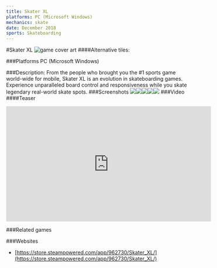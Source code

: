 ```yaml
---
title: Skater XL
platforms: PC (Microsoft Windows)
mechanics: skate
date: December 2018
sports: Skateboarding
---
```

#Skater XL
![game cover art](- "Logo Title Text 1")
####Alternative tiles:

###Platforms
PC (Microsoft Windows)

###Description:
From the people who brought you the #1 sports game world-wide for mobile, Skater XL is an evolution in skateboarding games. Experience unparalleled board control and responsiveness while you skate legendary real-world skate spots.
###Screenshots
<a target="_blank" rel="noopener noreferrer" href="//images.igdb.com/igdb/image/upload/t_cover_big/sc5rou.jpg"><img src="//images.igdb.com/igdb/image/upload/t_thumb/sc5rou.jpg"/></a><a target="_blank" rel="noopener noreferrer" href="//images.igdb.com/igdb/image/upload/t_cover_big/sc5rot.jpg"><img src="//images.igdb.com/igdb/image/upload/t_thumb/sc5rot.jpg"/></a><a target="_blank" rel="noopener noreferrer" href="//images.igdb.com/igdb/image/upload/t_cover_big/sc5ros.jpg"><img src="//images.igdb.com/igdb/image/upload/t_thumb/sc5ros.jpg"/></a><a target="_blank" rel="noopener noreferrer" href="//images.igdb.com/igdb/image/upload/t_cover_big/sc5ror.jpg"><img src="//images.igdb.com/igdb/image/upload/t_thumb/sc5ror.jpg"/></a><a target="_blank" rel="noopener noreferrer" href="//images.igdb.com/igdb/image/upload/t_cover_big/sc5roq.jpg"><img src="//images.igdb.com/igdb/image/upload/t_thumb/sc5roq.jpg"/></a>
###Video
####Teaser

<iframe width="560" height="315" src="https://www.youtube.com/embed/OCmrb9CkW4I" frameborder="0" allowfullscreen></iframe>

###Related games

###Websites
* [https://store.steampowered.com/app/962730/Skater_XL/](https://store.steampowered.com/app/962730/Skater_XL/)

